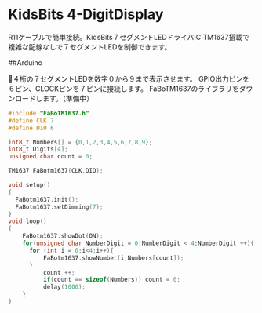 # KidsBits 4-DigitDisplay

R11ケーブルで簡単接続。KidsBits７セグメントLEDドライバIC TM1637搭載で複雑な配線なしで７セグメントLEDを制御できます。

##Arduino

４桁の７セグメントLEDを数字０から９まで表示させます。
GPIO出力ピンを６ピン、CLOCKピンを７ピンに接続します。
FaBoTM1637のライブラリをダウンロードします。（準備中）


```cpp
#include "FaBoTM1637.h"
#define CLK 7  
#define DIO 6

int8_t Numbers[] = {0,1,2,3,4,5,6,7,8,9};
int8_t Digits[4];
unsigned char count = 0;

TM1637 FaBotm1637(CLK,DIO);

void setup()
{
  FaBotm1637.init();
  FaBotm1637.setDimming(7);
}
void loop()
{   
    FaBotm1637.showDot(ON);
    for(unsigned char NumberDigit = 0;NumberDigit < 4;NumberDigit ++){
      for (int i = 0;i<4;i++){
          FaBotm1637.showNumber(i,Numbers[count]);
      }
          count ++;
          if(count == sizeof(Numbers)) count = 0;
          delay(1000);
    }
}

```

